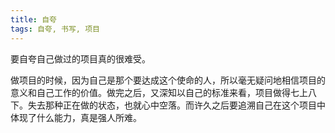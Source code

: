 ```yaml
---
title: 自夸
tags: 自夸, 书写, 项目
---
```



要自夸自己做过的项目真的很难受。

做项目的时候，因为自己是那个要达成这个使命的人，所以毫无疑问地相信项目的意义和自己工作的价值。做完之后，又深知以自己的标准来看，项目做得七上八下。失去那种正在做的状态，也就心中空落。而许久之后要追溯自己在这个项目中体现了什么能力，真是强人所难。

